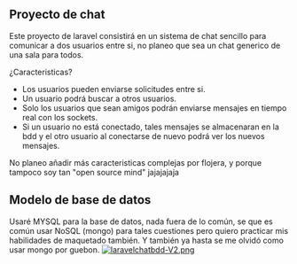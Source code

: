 ## Proyecto de chat

Este proyecto de laravel consistirá en un sistema de chat sencillo para comunicar a dos usuarios entre si, no planeo que sea un chat generico de una sala para todos.

¿Caracteristicas?

- Los usuarios pueden enviarse solicitudes entre si.
- Un usuario podrá buscar a otros usuarios.
- Solo los usuarios que sean amigos podrán enviarse mensajes en tiempo real con los sockets.
- Si un usuario no está conectado, tales mensajes se almacenaran en la bdd y el otro usuario
al conectarse de nuevo podrá ver los nuevos mensajes.

No planeo añadir más caracteristicas complejas por flojera, y porque tampoco soy tan
"open source mind" jajajajaja


## Modelo de base de datos
Usaré MYSQL para la base de datos, nada fuera de lo común, se que es común usar NoSQL (mongo)
para tales cuestiones pero quiero practicar mis habilidades de maquetado también. Y también
ya hasta se me olvidó como usar mongo por guebon.
[![laravelchatbdd-V2.png](https://i.postimg.cc/k5FsBf27/laravelchatbdd-V2.png)](https://postimg.cc/5HyLr55r)


